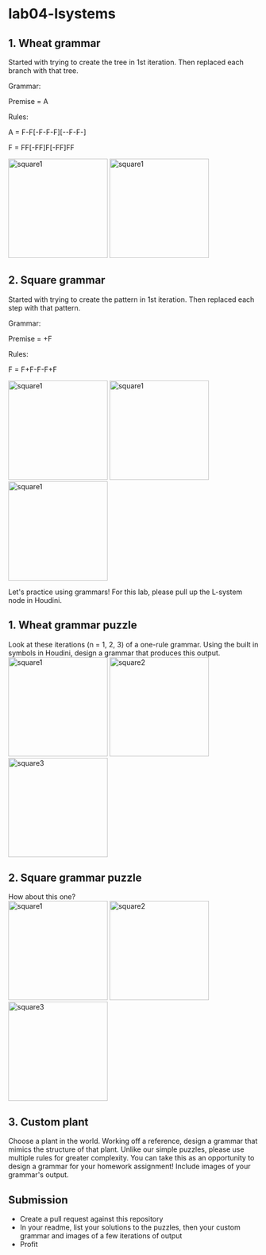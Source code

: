 # lab04-lsystems

## 1. Wheat grammar

Started with trying to create the tree in 1st iteration. Then replaced each branch with that tree.

Grammar:

Premise = A

Rules:

A = F-F[-F-F-F][--F-F-]

F = FF[-FF]F[-FF]FF

<img width="200" alt="square1" src="https://user-images.githubusercontent.com/90112787/194322209-324282dd-c691-46a4-8f67-ab525d4a8c9e.jpg">
<img width="200" alt="square1" src="https://user-images.githubusercontent.com/90112787/194322287-55045511-71b7-4b28-aded-11e851d072f4.jpg">


## 2. Square grammar

Started with trying to create the pattern in 1st iteration. Then replaced each step with that pattern.

Grammar:

Premise = +F

Rules:

F = F+F-F-F+F

<img width="200" alt="square1" src="https://user-images.githubusercontent.com/90112787/194323290-1e4b9411-42e9-496b-8234-f4d670648751.jpg">
<img width="200" alt="square1" src="https://user-images.githubusercontent.com/90112787/194323300-2dc478b7-e366-4901-b70b-be2999f97ebe.jpg">
<img width="200" alt="square1" src="https://user-images.githubusercontent.com/90112787/194392249-3d01a26d-3278-43ec-b92d-d338da004c77.jpg">



Let's practice using grammars! For this lab, please pull up the L-system node in Houdini.

## 1. Wheat grammar puzzle
Look at these iterations (n = 1, 2, 3) of a one-rule grammar. Using the built in symbols in Houdini, design a grammar that produces this output.\
<img width="200" alt="square1" src="https://user-images.githubusercontent.com/1758825/193949661-a3a0e1f7-7d68-4b9e-8384-d9991e1e9fd2.png">
<img width="200" alt="square2" src="https://user-images.githubusercontent.com/1758825/193949853-cf2306b3-3537-4c24-91b5-0a3083bc87c0.png">
<img width="200" alt="square3" src="https://user-images.githubusercontent.com/1758825/193949859-5e432b4b-f18d-48b5-a9e9-8d7dba255955.png">

## 2. Square grammar puzzle
How about this one?\
<img width="200" alt="square1" src="https://user-images.githubusercontent.com/1758825/193949895-87cdfb43-da7c-4867-ab1b-107e1ba9d2a7.png">
<img width="200" alt="square2" src="https://user-images.githubusercontent.com/1758825/193949904-a9cdfe0f-319e-4ca8-9935-dd338217a7cf.png">
<img width="200" alt="square3" src="https://user-images.githubusercontent.com/1758825/193949910-928e5993-ce26-4681-80f8-ffeb54be4dcf.png">

## 3. Custom plant
Choose a plant in the world. Working off a reference, design a grammar that mimics the structure of that plant. Unlike our simple puzzles, please use multiple rules for greater complexity. You can take this as an opportunity to design a grammar for your homework assignment! Include images of your grammar's output.

## Submission
- Create a pull request against this repository
- In your readme, list your solutions to the puzzles, then your custom grammar and images of a few iterations of output
- Profit
